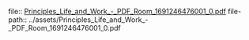 file:: [Principles_Life_and_Work_-_PDF_Room_1691246476001_0.pdf](../assets/Principles_Life_and_Work_-_PDF_Room_1691246476001_0.pdf)
file-path:: ../assets/Principles_Life_and_Work_-_PDF_Room_1691246476001_0.pdf
